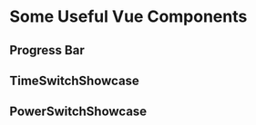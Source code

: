 <script lang="ts" setup>
import ProgressBarShowcase from './ProgressBarShowcase.vue'
import TimeSwitchShowcase from './TimeSwitchShowcase.vue'
import PowerSwitchShowcase from './PowerSwitchShowcase.vue'
  
</script>
# Some Useful Vue Components

## Progress Bar
<ProgressBarShowcase />

## TimeSwitchShowcase
<TimeSwitchShowcase />

## PowerSwitchShowcase
<PowerSwitchShowcase />
